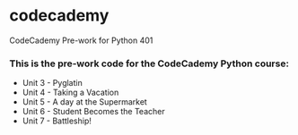 # codecademy
CodeCademy Pre-work for Python 401 

### This is the pre-work code for the CodeCademy Python course:

* Unit 3 - Pyglatin
* Unit 4 - Taking a Vacation 
* Unit 5 - A day at the Supermarket 
* Unit 6 - Student Becomes the Teacher
* Unit 7 - Battleship! 
